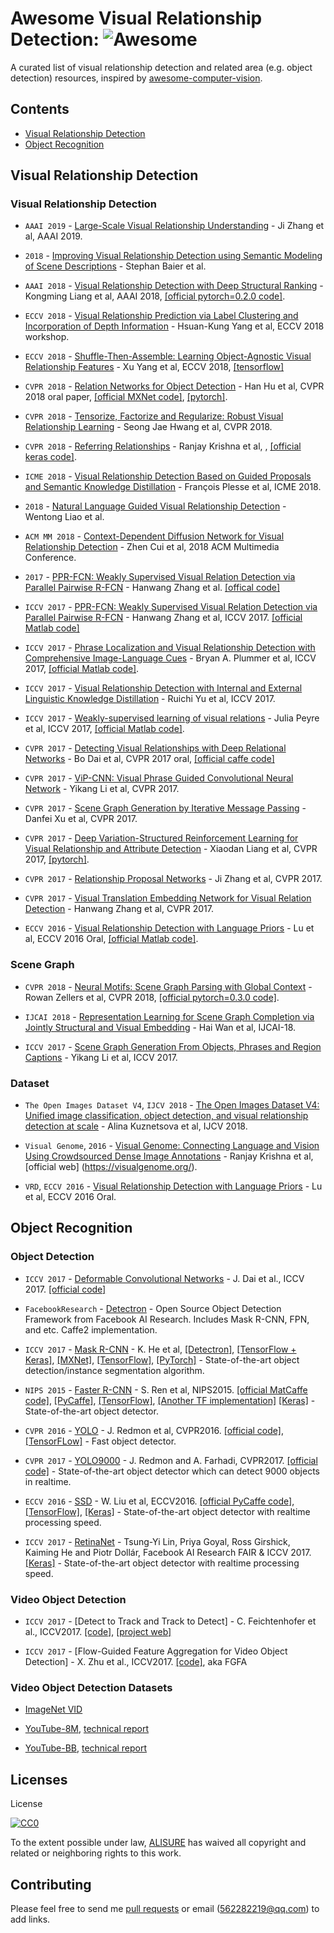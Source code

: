 # Awesome Visual Relationship Detection: ![Awesome](https://img.shields.io/david/peer/https://github.com/alisure-ml/awesome-visual-relationship-detection/ww.svg?colorB=green&label=VRD&logo=ww&logoColor=yellow)

A curated list of visual relationship detection and related area (e.g. object detection) resources, inspired by [awesome-computer-vision](https://github.com/jbhuang0604/awesome-computer-vision).


## Contents
 - [Visual Relationship Detection](#visual-relationship-detection)
 - [Object Recognition](#object-recognition)



## Visual Relationship Detection


### Visual Relationship Detection

* `AAAI 2019` - [Large-Scale Visual Relationship Understanding](https://arxiv.org/abs/1804.10660) - Ji Zhang et al, AAAI 2019.

* `2018` - [Improving Visual Relationship Detection using Semantic Modeling of Scene Descriptions](https://arxiv.org/abs/1809.00204) - Stephan Baier et al.

* `AAAI 2018` - [Visual Relationship Detection with Deep Structural Ranking](http://vipl.ict.ac.cn/uploadfile/upload/2018030615400539.pdf) - Kongming Liang et al, AAAI 2018, [[official pytorch=0.2.0 code]](https://github.com/GriffinLiang/vrd-dsr).

* `ECCV 2018` - [Visual Relationship Prediction via Label Clustering and Incorporation of Depth Information](https://arxiv.org/abs/1809.02945) - Hsuan-Kung Yang et al, ECCV 2018 workshop.

* `ECCV 2018` - [Shuffle-Then-Assemble: Learning Object-Agnostic Visual Relationship Features](https://arxiv.org/abs/1808.00171) - Xu Yang et al, ECCV 2018, [[tensorflow]](https://github.com/yangxuntu/vrd)

* `CVPR 2018` - [Relation Networks for Object Detection](https://arxiv.org/abs/1711.11575) - Han Hu et al, CVPR 2018 oral paper, [[official MXNet code]](https://github.com/msracver/Relation-Networks-for-Object-Detection), [[pytorch]](https://github.com/heefe92/Relation_Networks-pytorch).

* `CVPR 2018` - [Tensorize, Factorize and Regularize: Robust Visual Relationship Learning](http://openaccess.thecvf.com/content_cvpr_2018/papers/Hwang_Tensorize_Factorize_and_CVPR_2018_paper.pdf) - Seong Jae Hwang et al, CVPR 2018.

* `CVPR 2018` - [Referring Relationships](https://github.com/StanfordVL/ReferringRelationships) - Ranjay Krishna et al, , [[official keras code]](https://github.com/StanfordVL/ReferringRelationships).

* `ICME 2018` - [Visual Relationship Detection Based on Guided Proposals and Semantic Knowledge Distillation](https://arxiv.org/abs/1805.10802) - François Plesse et al, ICME 2018.

* `2018` - [Natural Language Guided Visual Relationship Detection](https://arxiv.org/abs/1711.06032) - Wentong Liao et al.

* `ACM MM 2018` - [Context-Dependent Diffusion Network for Visual Relationship Detection](https://arxiv.org/abs/1809.06213) - Zhen Cui et al, 2018 ACM Multimedia Conference.

* `2017` - [PPR-FCN: Weakly Supervised Visual Relation Detection via Parallel Pairwise R-FCN](https://arxiv.org/abs/1708.01956) - Hanwang Zhang et al. [[offical code]](https://github.com/yjy941124/PPR-FCN)

* `ICCV 2017` - [PPR-FCN: Weakly Supervised Visual Relation Detection via Parallel Pairwise R-FCN](https://arxiv.org/abs/1708.01956) - Hanwang Zhang et al, ICCV 2017. [[official Matlab code]](https://github.com/yjy941124/PPR-FCN)

* `ICCV 2017` - [Phrase Localization and Visual Relationship Detection with Comprehensive Image-Language Cues](https://arxiv.org/abs/1611.06641) - Bryan A. Plummer et al, ICCV 2017, [[official Matlab code]](https://github.com/BryanPlummer/pl-clc).

* `ICCV 2017` - [Visual Relationship Detection with Internal and External Linguistic Knowledge Distillation](https://arxiv.org/abs/1707.09423) - Ruichi Yu et al, ICCV 2017.

* `ICCV 2017` - [Weakly-supervised learning of visual relations](https://arxiv.org/abs/1707.09472) - Julia Peyre et al, ICCV 2017, [[official Matlab code]](https://github.com/jpeyre/unrel).

* `CVPR 2017` - [Detecting Visual Relationships with Deep Relational Networks](https://arxiv.org/abs/1704.03114) - Bo Dai et al, CVPR 2017 oral, [[official caffe code]](https://github.com/doubledaibo/drnet_cvpr2017)

* `CVPR 2017` - [ViP-CNN: Visual Phrase Guided Convolutional Neural Network](https://arxiv.org/abs/1702.07191) - Yikang Li et al, CVPR 2017.

* `CVPR 2017` - [Scene Graph Generation by Iterative Message Passing](https://arxiv.org/abs/1701.02426) - Danfei Xu et al, CVPR 2017.

* `CVPR 2017` - [Deep Variation-Structured Reinforcement Learning for Visual Relationship and Attribute Detection](https://arxiv.org/abs/1703.03054) - Xiaodan Liang et al, CVPR 2017, [[pytorch]](https://github.com/nexusapoorvacus/DeepVariationStructuredRL).

* `CVPR 2017` - [Relationship Proposal Networks](http://openaccess.thecvf.com/content_cvpr_2017/html/Zhang_Relationship_Proposal_Networks_CVPR_2017_paper.html) - Ji Zhang et al, CVPR 2017.

* `CVPR 2017` - [Visual Translation Embedding Network for Visual Relation Detection](https://arxiv.org/abs/1702.08319) - Hanwang Zhang et al, CVPR 2017.

* `ECCV 2016` - [Visual Relationship Detection with Language Priors](https://cs.stanford.edu/people/ranjaykrishna/vrd/vrd.pdf) - Lu et al, ECCV 2016 Oral, [[official Matlab code]](https://github.com/Prof-Lu-Cewu/Visual-Relationship-Detection).



### Scene Graph
* `CVPR 2018` - [Neural Motifs: Scene Graph Parsing with Global Context](https://arxiv.org/abs/1711.06640) - Rowan Zellers et al, CVPR 2018, [[official pytorch=0.3.0 code]](https://github.com/rowanz/neural-motifs).

* `IJCAI 2018` - [Representation Learning for Scene Graph Completion via Jointly Structural and Visual Embedding](https://www.ijcai.org/proceedings/2018/0132.pdf) - Hai Wan et al, IJCAI-18.

* `ICCV 2017` - [Scene Graph Generation From Objects, Phrases and Region Captions](http://openaccess.thecvf.com/content_iccv_2017/html/Li_Scene_Graph_Generation_ICCV_2017_paper.html) - Yikang Li et al, ICCV 2017.


### Dataset

* `The Open Images Dataset V4`, `IJCV 2018` - [The Open Images Dataset V4: Unified image classification, object detection, and visual relationship detection at scale](https://arxiv.org/abs/1811.00982) - Alina Kuznetsova et al, IJCV 2018.

* `Visual Genome`, `2016` - [Visual Genome: Connecting Language and Vision Using Crowdsourced Dense Image Annotations](https://visualgenome.org/static/paper/Visual_Genome.pdf) - Ranjay Krishna et al, [official web] (https://visualgenome.org/).

* `VRD`, `ECCV 2016` - [Visual Relationship Detection with Language Priors](https://cs.stanford.edu/people/ranjaykrishna/vrd/) - Lu et al, ECCV 2016 Oral.



## Object Recognition


### Object Detection
* `ICCV 2017` - [Deformable Convolutional Networks](http://openaccess.thecvf.com/content_ICCV_2017/papers/Dai_Deformable_Convolutional_Networks_ICCV_2017_paper.pdf) - J. Dai et al., ICCV 2017. [[official code]](https://github.com/msracver/Deformable-ConvNets)

* `FacebookResearch` - [Detectron](https://github.com/facebookresearch/Detectron) - Open Source Object Detection Framework from Facebook AI Research. Includes Mask R-CNN, FPN, and etc. Caffe2 implementation.

* `ICCV 2017` - [Mask R-CNN](https://arxiv.org/abs/1703.06870) - K. He et al, [[Detectron]](https://github.com/facebookresearch/Detectron), [[TensorFlow + Keras]](https://github.com/matterport/Mask_RCNN), [[MXNet]](https://github.com/TuSimple/mx-maskrcnn), [[TensorFlow]](https://github.com/CharlesShang/FastMaskRCNN), [[PyTorch]](https://github.com/felixgwu/mask_rcnn_pytorch) - State-of-the-art object detection/instance segmentation algorithm.

* `NIPS 2015` - [Faster R-CNN](https://arxiv.org/abs/1506.01497) - S. Ren et al, NIPS2015. [[official MatCaffe code]](https://github.com/ShaoqingRen/faster_rcnn), [[PyCaffe]](https://github.com/rbgirshick/py-faster-rcnn), [[TensorFlow]](https://github.com/smallcorgi/Faster-RCNN_TF), [[Another TF implementation]](https://github.com/CharlesShang/TFFRCNN) [[Keras]](https://github.com/yhenon/keras-frcnn) - State-of-the-art object detector.

* `CVPR 2016` - [YOLO](https://pjreddie.com/media/files/papers/yolo.pdf) - J. Redmon et al, CVPR2016. [[official code]](https://github.com/pjreddie/darknet.git), [[TensorFLow]](https://github.com/gliese581gg/YOLO_tensorflow) - Fast object detector.

* `CVPR 2017` - [YOLO9000](https://arxiv.org/abs/1612.08242) - J. Redmon and A. Farhadi, CVPR2017. [[official code]](https://pjreddie.com/darknet/yolo/) - State-of-the-art object detector which can detect 9000 objects in realtime.

* `ECCV 2016` - [SSD](https://arxiv.org/abs/1512.02325) - W. Liu et al, ECCV2016. [[official PyCaffe code]](https://github.com/weiliu89/caffe/tree/ssd), [[TensorFlow]](https://github.com/balancap/SSD-Tensorflow), [[Keras]](https://github.com/rykov8/ssd_keras) - State-of-the-art object detector with realtime processing speed.

* `ICCV 2017` - [RetinaNet](https://arxiv.org/abs/1708.02002) - Tsung-Yi Lin, Priya Goyal, Ross Girshick, Kaiming He and Piotr Dollár, Facebook AI Research FAIR & ICCV 2017.[[Keras]](https://github.com/fizyr/keras-retinanet) - State-of-the-art object detector with realtime processing speed.


### Video Object Detection
* `ICCV 2017` - [Detect to Track and Track to Detect] - C. Feichtenhofer et al., ICCV2017. [[code]](https://github.com/feichtenhofer/detect-track), [[project web]](http://www.robots.ox.ac.uk/~vgg/research/detect-track/)

* `ICCV 2017` - [Flow-Guided Feature Aggregation for Video Object Detection] - X. Zhu et al., ICCV2017. [[code]](https://github.com/msracver/Flow-Guided-Feature-Aggregation), aka FGFA


### Video Object Detection Datasets
* [ImageNet VID](http://image-net.org/challenges/LSVRC/2017/download-images-1p39.php)

* [YouTube-8M](https://research.google.com/youtube8m/), [technical report](https://arxiv.org/abs/1609.08675)

* [YouTube-BB](https://research.google.com/youtube-bb/), [technical report](https://arxiv.org/pdf/1702.00824.pdf)



## Licenses
License

[![CC0](http://i.creativecommons.org/p/zero/1.0/88x31.png)](http://creativecommons.org/publicdomain/zero/1.0/)

To the extent possible under law, [ALISURE](https://github.com/alisure-ml/) has waived all copyright and related or neighboring rights to this work.


## Contributing
Please feel free to send me [pull requests](https://github.com/alisure-ml/awesome-visual-relationship-detection/pulls) or email (562282219@qq.com) to add links. 
